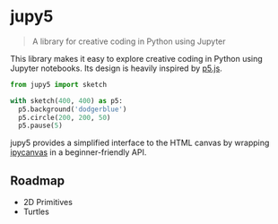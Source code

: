 # jupy5
> A library for creative coding in Python using Jupyter

This library makes it easy to explore creative coding in Python using Jupyter notebooks. Its design is heavily inspired by [p5.js](https://github.com/processing/p5.js).

```python
from jupy5 import sketch

with sketch(400, 400) as p5:
  p5.background('dodgerblue')
  p5.circle(200, 200, 50)
  p5.pause(5)
```

jupy5 provides a simplified interface to the HTML canvas by wrapping [ipycanvas](https://ipycanvas.readthedocs.io/en/latest/index.html) in a beginner-friendly API.

## Roadmap
- 2D Primitives
- Turtles
